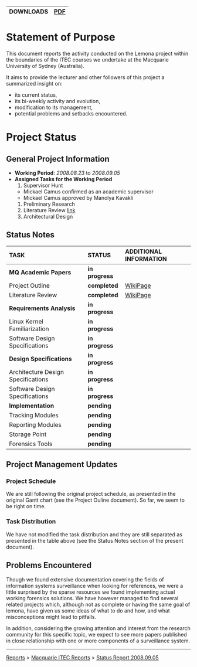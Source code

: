 | **DOWNLOADS** | [PDF](http://lemona.googlecode.com/svn/docs/reports/Macquarie%20ITEC%20Status%20Reports/%5bITEC810%5d%20-%20Progress%20Report%20-%202008.09.05.pdf) |
|:--------------|:----------------------------------------------------------------------------------------------------------------------------------------------------|

# Statement of Purpose #

This document reports the activity conducted on the
Lemona project within the boundaries of the ITEC courses
we undertake at the Macquarie University of Sydney
(Australia).

It aims to provide the lecturer and other followers of
this project a summarized insight on:

  * its current status,
  * its bi-weekly activity and evolution,
  * modification to its management,
  * potential problems and setbacks encountered.



# Project Status #

## General Project Information ##

  * **Working Period**: _2008.08.23_ to _2008.09.05_
  * **Assigned Tasks for the Working Period**
    1. Supervisor Hunt
      * Mickael Camus confirmed as an academic supervisor
      * Mickael Camus approved by Manolya Kavakli
    1. Preliminary Research
    1. Literature Review [link](LiteratureReview.md)
    1. Architectural Design


## Status Notes ##

| **TASK**                               | **STATUS**      | **ADDITIONAL INFORMATION**    |
|:---------------------------------------|:----------------|:------------------------------|
| **MQ Academic Papers**                 | **in progress** |                               |
|   Project Outline                      | **completed**   | [WikiPage](ProjectOutline.md)   |
|   Literature Review                    | **completed**   | [WikiPage](LiteratureReview.md) |
| **Requirements Analysis**              | **in progress** |                               |
|   Linux Kernel Familiarization         | **in progress** |                               |
|   Software Design Specifications       | **in progress** |                               |
| **Design Specifications**              | **in progress** |                               |
|   Architecture Design Specifications   | **in progress** |                               |
|   Software Design Specifications       | **in progress** |                               |
| **Implementation**                     | **pending**     |                               |
|   Tracking Modules                     | **pending**     |                               |
|   Reporting Modules                    | **pending**     |                               |
|   Storage Point                        | **pending**     |                               |
|   Forensics Tools                      | **pending**     |                               |


## Project Management Updates ##

### Project Schedule ###

We are still following the original project schedule,
as presented in the original Gantt chart (see the Project
Ouline document). So far, we seem to be right on time.

### Task Distribution ###

We have not modified the task distribution and they are
still separated as presented in the table above (see the
Status Notes section of the present document).


## Problems Encountered ##

Though we found extensive documentation covering the
fields of information systems surveillance when looking
for references, we were a little surprised by the sparse
resources we found implementing actual working forensics
solutions. We have however managed to find several related
projects which, although not as complete or having the
same goal of lemona, have given us some ideas of what to
do and how, and what misconceptions might lead to
pitfalls.

In addition, considering the growing attention and interest
from the research community for this specific topic, we
expect to see more papers published in close relationship
with one or more components of a surveillance system.


---


[Reports](Reports.md) > [Macquarie ITEC Reports](MQStatusReports.md) > [Status Report 2008.09.05](MQStatusReport20080905.md)